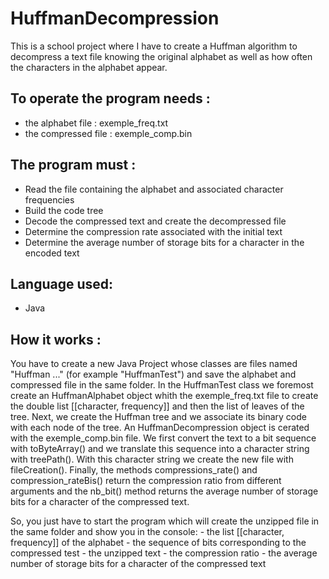 # HuffmanDecompression

This is a school project where I have to create a Huffman algorithm to decompress a text file knowing the original alphabet as well as how often the characters in the alphabet appear. 

## To operate the program needs :
  - the alphabet file : exemple_freq.txt
  - the compressed file : exemple_comp.bin
  
## The program must :
  - Read the file containing the alphabet and associated character frequencies
  - Build the code tree
  - Decode the compressed text and create the decompressed file
  - Determine the compression rate associated with the initial text
  - Determine the average number of storage bits for a character in the encoded text

## Language used: 
  - Java

## How it works :
   You have to create a new Java Project whose classes are files named "Huffman ..." (for example "HuffmanTest") and save the alphabet and compressed file in the same folder.
In the HuffmanTest class we foremost create an HuffmanAlphabet object whith the exemple_freq.txt file to create the double list [[character, frequency]] and then the list of leaves of the tree. 
Next, we create the Huffman tree and we associate its binary code with each node of the tree. 
An HuffmanDecompression object is cerated with the exemple_comp.bin file. We first convert the text to a bit sequence with toByteArray() and we translate this sequence into a character string with treePath(). With this character string we create the new file with fileCreation(). 
Finally, the methods compressions_rate() and compression_rateBis() return the compression ratio from different arguments and the nb_bit() method returns the average number of storage bits for a character of the compressed text.

  So, you just have to start the program which will create the unzipped file in the same folder and show you in the console: 
    - the list [[character, frequency]] of the alphabet
    - the sequence of bits corresponding to the compressed test
    - the unzipped text
    - the compression ratio
    - the average number of storage bits for a character of the compressed text
